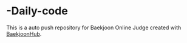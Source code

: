# -Daily-code
This is a auto push repository for Baekjoon Online Judge created with [BaekjoonHub](https://github.com/BaekjoonHub/BaekjoonHub).
